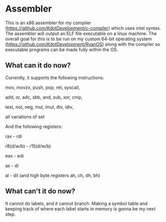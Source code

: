 # Assembler

This is an x86 assembler for my compiler (https://github.com/KdotDevelopment/c-compiler) which uses intel syntax. The assembler will output an ELF file executable on a linux machine. The overall goal for this is to be run on my custom 64-bit operating system (https://github.com/KdotDevelopment/RyanOS) along with the compiler so executable programs can be made fully within the OS.

## What can it do now?
Currently, it supports the following instructions:

mov, movzx, push, pop, ret, syscall,

add, or, adc, sbb, and, sub, xor, cmp,

test, not, neg, mul, imul, div, idiv,

all variations of set



And the following registers:

rax - rdi

r8(d/w/b) - r15(d/w/b)

eax - edi

ax - di

al - dil (and high byte registers ah, ch, dh, bh)


## What can't it do now?
It cannot do labels, and it cannot branch. Making a symbol table and keeping track of where each label starts in memory is gonna be my next step.